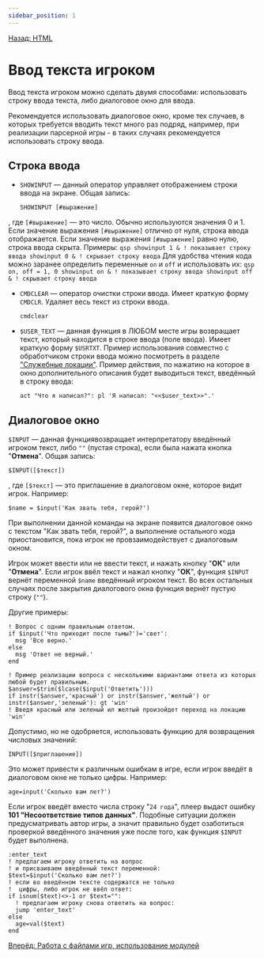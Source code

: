 ```yaml
---
sidebar_position: 1
---
```

[Назад: HTML](../design/html)

# Ввод текста игроком

Ввод текста игроком можно сделать двумя способами: использовать строку ввода текста, либо диалоговое окно для ввода.

Рекомендуется использовать диалоговое окно, кроме тех случаев, в которых требуется вводить текст много раз подряд, например, при реализации парсерной игры - в таких случаях рекомендуется использовать строку ввода.

## Строка ввода

* `SHOWINPUT` — данный оператор управляет отображением строки ввода на экране. Общая запись:
    ``` qsp
    SHOWINPUT [#выражение]
    ```
 , где `[#выражение]` — это число. Обычно используются значения 0 и 1. Если значение выражения `[#выражение]` отлично от нуля, строка ввода отображается. Если значение выражения `[#выражение]` равно нулю, строка ввода скрыта. Примеры:
    ``` qsp
    showinput 1 & ! показывает строку ввода
        showinput 0 & ! скрывает строку ввода
    ```
Для удобства чтения кода можно заранее определить переменные `on` и `off` и использовать их:
    ``` qsp
    on, off = 1, 0
        showinput on & ! показывает строку ввода
        showinput off & ! скрывает строку ввода
    ```

* `CMDCLEAR` — оператор очистки строки ввода. Имеет краткую форму `CMDCLR`. Удаляет весь текст из строки ввода.
    ``` qsp
    cmdclear
    ```

* `$USER_TEXT` — данная функция в ЛЮБОМ месте игры возвращает текст, который находится в строке ввода (поле ввода). Имеет краткую форму `$USRTXT`. Пример использования совместно с обработчиком строки ввода можно посмотреть в разделе ["Служебные локации"](../programming/service_locations). Пример действия, по нажатию на которое в окно дополнительного описания будет выводиться текст, введённый в строку ввода:
    ``` qsp
    act "Что я написал?": pl 'Я написал: "<<$user_text>>".'
    ```


## Диалоговое окно

`$INPUT` — данная функциявозвращает интерпретатору введённый игроком текст, либо `""` (пустая строка), если была нажата кнопка "**Отмена**". Общая запись:

``` qsp
$INPUT([$текст])
```

, где `[$текст]` — это приглашение в диалоговом окне, которое видит игрок. Например:

``` qsp
$name = $input('Как звать тебя, герой?')
```

При выполнении данной команды на экране появится диалоговое окно с текстом "Как звать тебя, герой?", а выполнение остального кода приостановится, пока игрок не провзаимодействует с диалоговым окном.

Игрок может ввести или не ввести текст, и нажать кнопку "**ОК**" или "**Отмена**". Если игрок ввёл текст и нажал кнопку "**ОК**", функция `$INPUT` вернёт переменной `$name` введённый игроком текст. Во всех остальных случаях после закрытия диалогового окна функция вернёт пустую строку (`""`).

Другие примеры:

``` qsp
! Вопрос с одним правильным ответом. 
if $input('Что приходит после тьмы?')='свет':
  msg 'Все верно.'
else
  msg 'Ответ не верный.'
end

! Пример реализации вопроса с несколькими вариантами ответа из которых любой будет правильным.
$answer=$trim($lcase($input('Ответить')))
if instr($answer,'красный') or instr($answer,'желтый') or instr($answer,'зеленый'): gt 'win'
! Введя красный или зеленый ил желтый произойдет переход на локацию 'win'
```

Допустимо, но не одобряется, использовать функцию для возвращения числовых значений:

``` qsp
INPUT([$приглашение])
```

Это может привести к различным ошибкам в игре, если игрок введёт в диалоговом окне не только цифры. Например:

``` qsp
age=input('Сколько вам лет?')
```

Если игрок введёт вместо числа строку "`24 года`", плеер выдаст ошибку **101 "Несоответствие типов данных"**. Подобные ситуации должен предусматривать автор игры, а значит правильно будет озаботиться проверкой введённого значения уже после того, как функция `$INPUT` будет выполнена.

``` qsp
:enter_text
! предлагаем игроку ответить на вопрос
! и присваиваем введённый текст переменной:
$text=$input('Сколько вам лет?')
! если во введённом тексте содержатся не только
!  цифры, либо игрок не ввёл ответ:
if isnum($text)<>-1 or $text="":
  ! предлагаем игроку снова ответить на вопрос:
  jump 'enter_text'
else
  age=val($text)
end
```

[Вперёд: Работа с файлами игр, использование модулей](modules)
